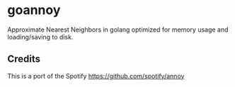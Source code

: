 # goannoy
Approximate Nearest Neighbors in golang optimized for memory usage and loading/saving to disk.

## Credits

This is a port of the Spotify https://github.com/spotify/annoy
